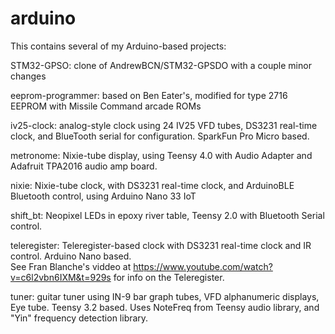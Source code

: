 # arduino
This contains several of my Arduino-based projects:

STM32-GPSO: clone of AndrewBCN/STM32-GPSDO with a couple minor changes

eeprom-programmer: based on Ben Eater's, modified for type 2716 EEPROM with Missile Command arcade ROMs

iv25-clock: analog-style clock using 24 IV25 VFD tubes, DS3231 real-time clock, and BlueTooth serial for configuration.  SparkFun Pro Micro based.

metronome: Nixie-tube display, using Teensy 4.0 with Audio Adapter and Adafruit TPA2016 audio amp board.  

nixie: Nixie-tube clock, with DS3231 real-time clock, and ArduinoBLE Bluetooth control, using Arduino Nano 33 IoT

shift_bt: Neopixel LEDs in epoxy river table, Teensy 2.0 with Bluetooth Serial control.

teleregister:  Teleregister-based clock with DS3231 real-time clock and IR control.  Arduino Nano based.  
     See Fran Blanche's viddeo at https://www.youtube.com/watch?v=c6l2vbn6IXM&t=929s for info on the Teleregister. 
     
tuner: guitar tuner using IN-9 bar graph tubes, VFD alphanumeric displays, Eye tube. Teensy 3.2 based.  Uses NoteFreq from Teensy audio library, 
     and "Yin" frequency detection library.
